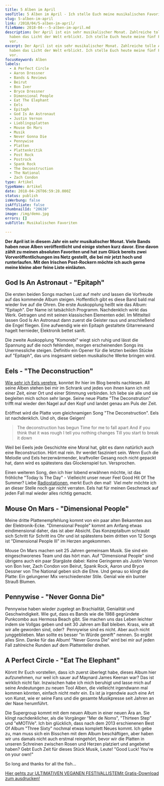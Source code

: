 ```yaml
---
title: 5 Alben im April
seoTitle: 5 Alben im April - Ich stelle Euch meine musikalischen Favoriten vor
slug: 5-alben-im-april
link: /2018/04/5-alben-im-april/
fileName: 2018-04---5-alben-im-april.md
description: Der April ist ein sehr musikalischer Monat. Zahlreiche tolle Alben
  haben das Licht der Welt erblickt. Ich stelle Euch heute meine fünf Favoriten
  vor.
excerpt: Der April ist ein sehr musikalischer Monat. Zahlreiche tolle Alben
  haben das Licht der Welt erblickt. Ich stelle Euch heute meine fünf Favoriten
  vor.
focusKeyword: Alben
labels:
  - A Perfect Circle
  - Aaron Dressner
  - Bands & Reviews
  - Beirut
  - Bon Iver
  - Bryce Dressner
  - Dimensional People
  - Eat The Elephant
  - Eels
  - Epitaph
  - God Is An Astronaut
  - Justin Vernon
  - Lieblingsplatten
  - Mouse On Mars
  - Musik
  - Never Gonna Die
  - Pennywise
  - Platten
  - Plattenkritik
  - Post Rock
  - Postrock
  - Spank Rock
  - The Deconstruction
  - The National
  - Zach Condon
type: Artikel
typeName: Artikel
date: 2018-04-26T06:59:28.000Z
status: publish
isWerbung: false
isAffiliate: false
thumbnailId: "20638"
image: /img/demo.jpg
errors: []
subTitle: Musikalischen Favoriten
  
---
```


**Der April ist in diesem Jahr ein sehr musikalischer Monat. Viele Bands haben
neue Alben veröffentlicht und einige stehen kurz davor. Eine davon zählt zu
meinen absoluten Favoriten und hat zum Glück bereits zwei Vorveröffentlichungen
ins Netz gestellt, die bei mir jetzt hoch und runterlaufen. Mit den Irischen
Post-Rockern möchte ich auch gerne meine kleine aber feine Liste einläuten.**

## God Is An Astronaut - "Epitaph"

Die ersten beiden Songs machen Lust auf mehr und lassen die Vorfreude auf das
kommende Album steigen. Hoffentlich gibt es diese Band bald mal wieder live auf
die Ohren. Die erste Auskopplung heißt wie das Album: "Epitaph". Der Name ist
tatsächlich Programm. Nachdenklich wirkt das Werk. Getragen und mit seinen
klassischen Elementen edel. Im Mittelteil lassen God Is An Astronaut dann zuerst
die Geister raus und anschließend die Engel fliegen. Eine aufwendig wie ein
Epitaph gestaltete Gitarrenwand hagelt hernieder, Elektronik bettet sanft.

Die zweite Auskopplung "Komorebi" wiegt sich ruhig und lässt die Spannung auf
die noch fehlenden, morgen erscheinenden Songs ins Unermessliche steigen.
Definitiv ein Opener für die letzten beiden Stücke auf "Epitaph", das uns
insgesamt sieben musikalische Werke bringen wird.

## Eels - "The Deconstruction"

[Wie sehr ich Eels verehre](/2017/09/i-like-birds-blind-date-mit-einem-ganz-besonderen-song/),
konntet Ihr hier im Blog bereits nachlesen. All seine Alben stehen bei mir im
Schrank und jedes von ihnen kann ich mit einer Zeit, einer Ort und einer
Stimmung verbinden. Ich liebe sie alle und sie begleiten mich schon sehr lange.
Seine neue Platte "The Deconstrution" trifft mal wieder den Nagel auf den Kopf
und landet genau am Puls der Zeit.

Eröffnet wird die Platte vom gleichnamigen Song "The Deconstruction". Eels ist
nachdenklich. Und oh, diese Geigen!

> The deconstruction has begun Time for me to fall apart And if you think that
> it was rough I tell you nothing changes Till you start to break it down

Weil bei Eeels jede Geschichte eine Moral hat, gibt es dann natürlich auch eine
Reconstruction. Hört mal rein. Ihr werdet fasziniert sein. Wenn Euch die Melodie
und Eels herzerwärmender, kraftvoller Gesang noch nicht gepackt hat, dann wird
es spätestens das Glockenspiel tun. Versprochen.

Einen weiteren Song, den ich hier lobend erwähnen möchte, ist das fröhliche
"Today Is The Day" - Vielleicht unser neuer Feel Good Hit Of The Summer? Liebe
[Radiostationen](/2018/01/radio-paradise/), merkt Euch den mal!  Viel mehr
möchte ich an dieser Stelle noch gar nicht verraten. Eels hat für meinen
Geschmack auf jeden Fall mal wieder alles richtig gemacht.

## Mouse On Mars - "Dimensional People"

Meine dritte Plattenempfehlung kommt von ein paar alten Bekannten aus der
Elektronik-Ecke. "Dimensional People" kommt am Anfang etwas eindimensional
daher, das ist aber Absicht. Das Konzeptalbum schraubt sich Schritt für Schritt
ins Ohr und ist spätestens beim dritten von 12 Songs ist "Dimensional People
III" im Herzen angekommen.

Mouse On Mars machen seit 25 Jahren gemeinsam Musik. Sie sind ein
eingeschworenes Team und das hört man. Auf "Dimensional People" sind übrigens
auch ein paar Stargäste dabei: Keine Geringeren als Justin Vernon von Bon Iver,
Zach Condon von Beirut, Spank Rock, Aaron und Bryce Dessner von The National
geben sich die Ehre. Und genau so klingt die Platte: Ein gelungener Mix
verschiedenster Stile. Genial wie ein bunter Strauß Blumen.

## Pennywise - "Never Gonna Die"

Pennywise haben wieder zugelegt an Brachialität, Genialität und Geschwindigkeit.
Wie gut, dass es Bands wie die 1988 gegründete Punkcombo aus Hermosa Beach gibt.
Sie machen uns das Leben leichter indem sie Vollgas geben und seit 30 Jahren am
Ball bleiben. Krass, wie alt wir alle geworden sind, oder?  Pennywise sind es
nicht. Aber auch nicht junggeblieben. Man sollte es besser "in Würde gereift"
nennen. So ergibt alles Sinn. Danke für das Album! "Never Gonna Die" wird bei
mir auf jeden Fall zahlreiche Runden auf dem Plattenteller drehen.

## A Perfect Circle - "Eat The Elephant"

Könnt Ihr Euch vorstellen, dass ich zuerst überlegt habe, dieses Album hier
aufzunehmen, nur weil ich sauer auf Maynard James Keenan war? Das ist wirklich
nicht fair. Inzwischen habe ich mich beruhigt und lasse mich auf seine
Andeutungen zu neuen Tool Alben, die vielleicht irgendwann mal kommen könnten,
einfach nicht mehr ein. Es ist ja irgendwie auch eine Art von Kunst, wie er
seine Fans und die gesamte Musikpresse seit Jahren an der Nase herumführt.

Die Supergroup kommt mit dem neuen Album in einer neuen Ära an. Sie klingt
nachdenklicher, als die Vorgänger "Mer de Noms", "Thirteen Step" und "eMOTIVe".
Ich bin glücklich, dass nach dem 2013 erschienenen Best Of Album "Three Sixty"
nochmal etwas komplett Neues kommt. Ich gebe zu, man muss sich ein Bisschen mit
dem Album beschäftigen, aber haben wir uns damals nicht auch erstmal reingehört,
bevor wir die Platten in unseren Schreinen zwischen Rosen und Herzen platziert
und angebetet haben? Gebt Euch Zeit für dieses Stück Musik, Leute! "Good Luck!
You're on your own!"

So long and thanks for all the fish...

[Hier gehts zur ULTIMATIVEN VEGANEN FESTIVALLISTEMit Gratis-Download zum ausdrucken!](/2015/03/die-ultimative-vegane-festivalliste)

  